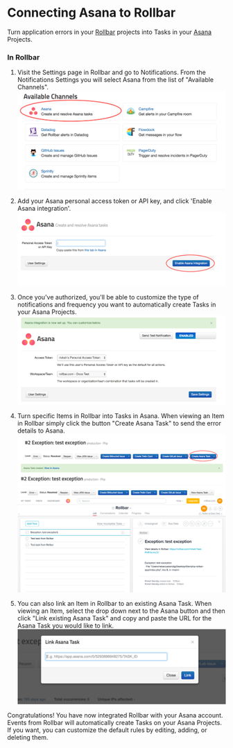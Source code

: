# Connecting Asana to Rollbar

Turn application errors in your [Rollbar](https://rollbar.com/) projects into Tasks in your
[Asana](https://asana.com/) Projects.

### In Rollbar

1. Visit the Settings page in Rollbar and go to Notifications. From the Notifications Settings you
   will select Asana from the list of "Available Channels".
   ![](../images/tools/asana/asana1.png)

2. Add your Asana personal access token or API key, and click 'Enable Asana integration'.
   ![](../images/tools/asana/asana2.png)

3. Once you've authorized, you'll be able to customize the type of notifications and frequency you
   want to automatically create Tasks in your Asana Projects.
   ![](../images/tools/asana/asana3.png)

4. Turn specific Items in Rollbar into Tasks in Asana. When viewing an Item in Rollbar simply click
   the button "Create Asana Task" to send the error details to Asana.
   ![](../images/tools/asana/asana4.png)
   ![](../images/tools/asana/asana5.png)
   ![](../images/tools/asana/asana6.png)

5. You can also link an Item in Rollbar to an existing Asana Task. When viewing an Item, select the
   drop down next to the Asana button and then click "Link existing Asana Task" and copy and paste
   the URL for the Asana Task you would like to link.
   ![](../images/tools/asana/asana7.png)

Congratulations! You have now integrated Rollbar with your Asana account. Events from Rollbar will
automatically create Tasks on your Asana Projects. If you want, you can customize the default rules
by editing, adding, or deleting them.